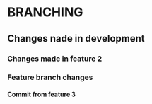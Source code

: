 # BRANCHING

## Changes nade in development

### Changes made in feature 2

### Feature branch changes
#### Commit from feature 3